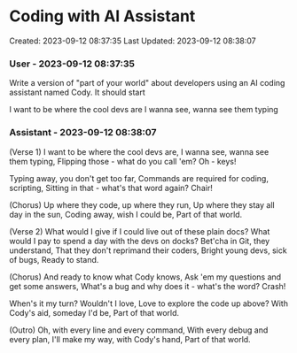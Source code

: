 # Coding with AI Assistant

Created: 2023-09-12 08:37:35
Last Updated: 2023-09-12 08:38:07

### User - 2023-09-12 08:37:35

Write a version of "part of your world" about developers using an AI coding assistant named Cody. It should start 

I want to be where the cool devs are
I wanna see, wanna see them typing

### Assistant - 2023-09-12 08:38:07

(Verse 1)
I want to be where the cool devs are,
I wanna see, wanna see them typing,
Flipping those - what do you call 'em? Oh - keys!

Typing away, you don't get too far,
Commands are required for coding, scripting,
Sitting in that - what's that word again? Chair!

(Chorus)
Up where they code, up where they run,
Up where they stay all day in the sun,
Coding away, wish I could be,
Part of that world.

(Verse 2)
What would I give if I could live out of these plain docs?
What would I pay to spend a day with the devs on docks?
Bet'cha in Git, they understand,
That they don't reprimand their coders,
Bright young devs, sick of bugs,
Ready to stand.

(Chorus)
And ready to know what Cody knows,
Ask 'em my questions and get some answers,
What's a bug and why does it - what's the word? Crash!

When's it my turn? Wouldn't I love,
Love to explore the code up above?
With Cody's aid, someday I'd be,
Part of that world.

(Outro)
Oh, with every line and every command,
With every debug and every plan,
I'll make my way, with Cody's hand,
Part of that world.


